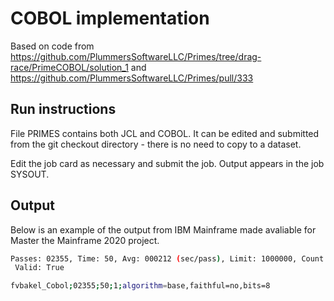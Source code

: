# COBOL implementation

Based on code from <https://github.com/PlummersSoftwareLLC/Primes/tree/drag-race/PrimeCOBOL/solution_1> and <https://github.com/PlummersSoftwareLLC/Primes/pull/333>

## Run instructions

File PRIMES contains both JCL and COBOL. It can be edited and submitted from the git checkout directory - there is no need to copy to a dataset.

Edit the job card as necessary and submit the job. Output appears in the job SYSOUT.

## Output

Below is an example of the output from IBM Mainframe made avaliable for Master the Mainframe 2020 project.

```bash
Passes: 02355, Time: 50, Avg: 000212 (sec/pass), Limit: 1000000, Count: 0078498,
 Valid: True

fvbakel_Cobol;02355;50;1;algorithm=base,faithful=no,bits=8
```
